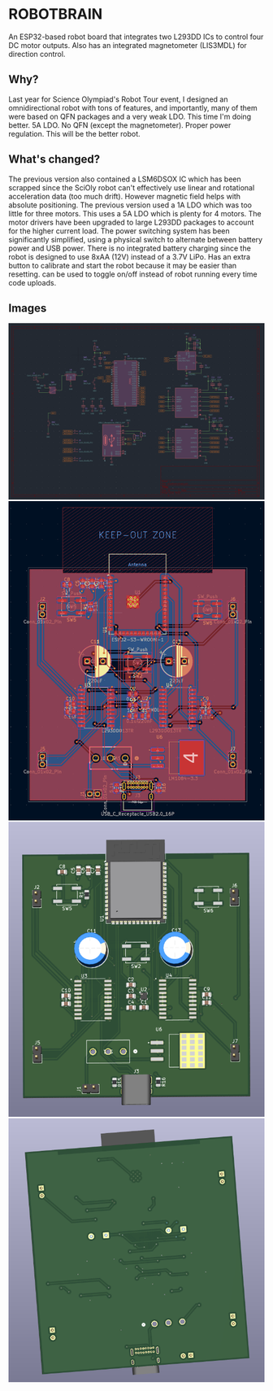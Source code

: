 # ROBOTBRAIN

An ESP32-based robot board that integrates two L293DD ICs to control four DC motor outputs. Also has an integrated magnetometer (LIS3MDL) for direction control. 

## Why? 

Last year for Science Olympiad's Robot Tour event, I designed an omnidirectional robot with tons of features, and importantly, many of them were based on QFN packages and a very weak LDO. 
This time I'm doing better. 5A LDO. No QFN (except the magnetometer). Proper power regulation. 
This will be the better robot. 

## What's changed? 

The previous version also contained a LSM6DSOX IC which has been scrapped since the SciOly robot can't effectively use linear and rotational acceleration data (too much drift). However magnetic field helps with absolute positioning. 
The previous version used a 1A LDO which was too little for three motors. This uses a 5A LDO which is plenty for 4 motors. The motor drivers have been upgraded to large L293DD packages to account for the higher current load. 
The power switching system has been significantly simplified, using a physical switch to alternate between battery power and USB power. There is no integrated battery charging since the robot is designed to use 8xAA (12V) instead of a 3.7V LiPo. 
Has an extra button to calibrate and start the robot because it may be easier than resetting. can be used to toggle on/off instead of robot running every time code uploads. 

## Images

![sch](https://github.com/Omegon0/robotbrain/blob/main/sch.jpg?raw=true)
![pcb](https://github.com/Omegon0/robotbrain/blob/main/pcb.jpg?raw=true)
![rend1](https://github.com/Omegon0/robotbrain/blob/main/rend1.jpg?raw=true)
![rend2](https://github.com/Omegon0/robotbrain/blob/main/rend2.jpg?raw=true)
